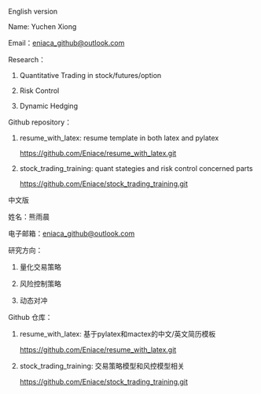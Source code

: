 English version

Name: Yuchen Xiong

Email：eniaca_github@outlook.com

Research：

1. Quantitative Trading in stock/futures/option

2. Risk Control

3. Dynamic Hedging

Github repository：

1. resume_with_latex: resume template in both latex and pylatex 
   
   https://github.com/Eniace/resume_with_latex.git

2. stock_trading_training: quant stategies and risk control concerned parts
   
   https://github.com/Eniace/stock_trading_training.git


中文版

姓名：熊雨晨

电子邮箱：eniaca_github@outlook.com

研究方向：

1. 量化交易策略

2. 风险控制策略

3. 动态对冲
 
Github 仓库：

1. resume_with_latex: 基于pylatex和mactex的中文/英文简历模板 
   
   https://github.com/Eniace/resume_with_latex.git

2. stock_trading_training: 交易策略模型和风控模型相关

   https://github.com/Eniace/stock_trading_training.git
